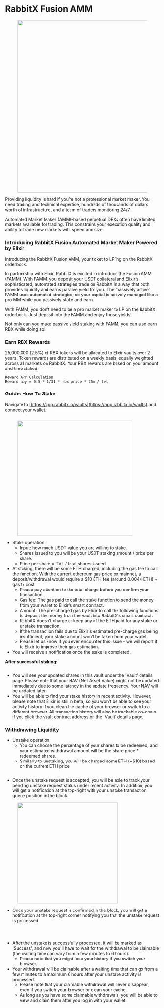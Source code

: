 # RabbitX Fusion AMM

<figure><img src=".gitbook/assets/image (32).png" alt="" width="563"><figcaption></figcaption></figure>

Providing liquidity is hard if you’re not a professional market maker. You need trading and technical expertise, hundreds of thousands of dollars worth of infrastructure, and a team of traders monitoring 24/7.

Automated Market Maker (AMM)-based perpetual DEXs often have limited markets available for trading. This constrains your execution quality and ability to trade new markets with speed and size.

### Introducing RabbitX Fusion Automated Market Maker Powered by Elixir

Introducing the RabbitX Fusion AMM, your ticket to LP’ing on the RabbitX orderbook.

In partnership with Elixir, RabbitX is excited to introduce the Fusion AMM (FAMM). With FAMM, you deposit your USDT collateral and Elixir’s sophisticated, automated strategies trade on RabbitX in a way that both provides liquidity and earns passive yield for you. The ‘passively active’ FAMM uses automated strategies, so your capital is actively managed like a pro MM while you passively stake and earn.

With FAMM, you don’t need to be a pro market maker to LP on the RabbitX orderbook. Just deposit into the FAMM and enjoy those yields!

Not only can you make passive yield staking with FAMM, you can also earn RBX while doing so!

### Earn RBX Rewards

25,000,000 (2.5%) of RBX tokens will be allocated to Elixir vaults over 2 years. Token rewards are distributed on a weekly basis, equally weighted across all markets on RabbitX. Your RBX rewards are based on your amount and time staked.

```
Reward APY Calculation
Reward apy = 0.5 * 1/31 * rbx price * 25m / tvl
```

### Guide: How To Stake

Navigate to [https://app.rabbitx.io/vaults](https://app.rabbitx.io/vaults) and connect your wallet.

<figure><img src=".gitbook/assets/image (36).png" alt=""><figcaption></figcaption></figure>

<figure><img src=".gitbook/assets/image (34).png" alt="" width="375"><figcaption></figcaption></figure>

* Stake operation:
  * Input: how much USDT value you are willing to stake.
  * Shares issued to you will be your USDT staking amount / price per share.
  * Price per share = TVL / total shares issued.
* At staking, there will be some ETH charged, including the gas fee to call the function. With the current ethereum gas price on mainnet, a deposit/withdrawal would require a $10 ETH fee (around 0.0044 ETH) + gas tx cost
  * Please pay attention to the total charge before you confirm your transaction.
  * Gas fee: The gas paid to call the stake function to send the money from your wallet to Elixir's smart contract.
  * Amount: The pre-charged gas by Elixir to call the following functions to deposit the money from the vault into RabbitX's smart contract.
  * RabbitX doesn’t charge or keep any of the ETH paid for any stake or unstake transaction.
  * If the transaction fails due to Elixir's estimated pre-charge gas being insufficient, your stake amount won’t be taken from your wallet.
  * Please let us know if you ever encounter this issue - we will report it to Elixir to improve their gas estimation.
* You will receive a notification once the stake is completed.

**After successful staking:**

<figure><img src=".gitbook/assets/image (35).png" alt=""><figcaption></figcaption></figure>

* You will see your updated shares in this vault under the 'Vault' details page. Please note that your NAV (Net Asset Value) might not be updated immediately due to some latency in the update frequency. Your NAV will be updated later.
* You will be able to find your stake history in recent activity. However, please note that Elixir is still in beta, so you won’t be able to see your activity history if you clean the cache of your browser or switch to a different browser. All transaction history will also be trackable on-chain if you click the vault contract address on the 'Vault' details page.

### Withdrawing Liquidity

* Unstake operation
  * You can choose the percentage of your shares to be redeemed, and your estimated withdrawal amount will be the share price \* redeemed shares.
  * Similarly to unstaking, you will be charged some ETH (\~$10) based on the current ETH price.

<figure><img src=".gitbook/assets/image (38).png" alt=""><figcaption></figcaption></figure>

* Once the unstake request is accepted, you will be able to track your pending unstake request status under recent activity. In addition, you will get a notification at the top-right with your unstake transaction queue position in the block.

<figure><img src=".gitbook/assets/image (37).png" alt="" width="329"><figcaption></figcaption></figure>

* Once your unstake request is confirmed in the block, you will get a notification at the top-right corner notifying you that the unstake request is processed.

<figure><img src=".gitbook/assets/image (40).png" alt=""><figcaption></figcaption></figure>

<figure><img src=".gitbook/assets/image (41).png" alt=""><figcaption></figcaption></figure>

<figure><img src=".gitbook/assets/image (39).png" alt=""><figcaption></figcaption></figure>

* After the unstake is successfully processed, it will be marked as 'Success', and now you'll have to wait for the withdrawal to be claimable (the waiting time can vary from a few minutes to 6 hours).
  * Please note that you might lose your history if you switch your browser.
* Your withdrawal will be claimable after a waiting time that can go from a few minutes to a maximum 6 hours after your unstake activity is processed.
  * Please note that your claimable withdrawal will never disappear, even if you switch your browser or clean your cache.
  * As long as you have some claimable withdrawals, you will be able to view and claim them after you log in with your wallet.

